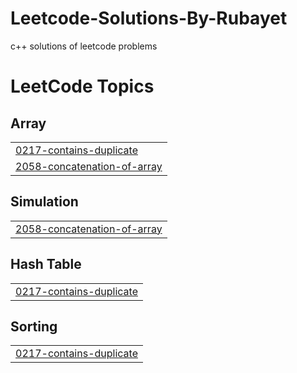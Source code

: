 # Leetcode-Solutions-By-Rubayet
c++ solutions of leetcode problems

<!---LeetCode Topics Start-->
# LeetCode Topics
## Array
|  |
| ------- |
| [0217-contains-duplicate](https://github.com/iamrubayet/Leetcode-Solutions-By-Rubayet/tree/master/0217-contains-duplicate) |
| [2058-concatenation-of-array](https://github.com/iamrubayet/Leetcode-Solutions-By-Rubayet/tree/master/2058-concatenation-of-array) |
## Simulation
|  |
| ------- |
| [2058-concatenation-of-array](https://github.com/iamrubayet/Leetcode-Solutions-By-Rubayet/tree/master/2058-concatenation-of-array) |
## Hash Table
|  |
| ------- |
| [0217-contains-duplicate](https://github.com/iamrubayet/Leetcode-Solutions-By-Rubayet/tree/master/0217-contains-duplicate) |
## Sorting
|  |
| ------- |
| [0217-contains-duplicate](https://github.com/iamrubayet/Leetcode-Solutions-By-Rubayet/tree/master/0217-contains-duplicate) |
<!---LeetCode Topics End-->